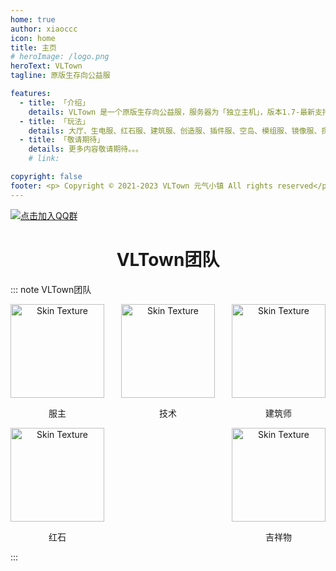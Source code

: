 ```yaml
---
home: true
author: xiaoccc
icon: home
title: 主页
# heroImage: /logo.png
heroText: VLTown
tagline: 原版生存向公益服

features:
  - title: 「介绍」
    details: VLTown 是一个原版生存向公益服，服务器为「独立主机」，版本1.7-最新支持。长期运营，定期备份。
  - title: 「玩法」
    details: 大厅、生电服、红石服、建筑服、创造服、插件服、空岛、模组服、镜像服、探索服***(跟随大版本，例如1.20探索服120，出了1.21再开探索服121)。
  - title: 「敬请期待」
    details: 更多内容敬请期待。。。
    # link: 

copyright: false
footer: <p> Copyright © 2021-2023 VLTown 元气小镇 All rights reserved</p> <p> <a href="//beian.miit.gov.cn">豫ICP备2023014806号-1</a></p>
---
```

[![点击加入QQ群](https://img.shields.io/badge/QQ%20Group-658504806-12B7F5?logo=tencent-qq)](https://jq.qq.com/?_wv=1027&k=bgiT4nsX)



# <div align="center">VLTown团队</div>
<!-- ::: tip
- 人物模型待添加
服主：1
技术：1
建筑：2
红石：1
吉祥物：1
::: -->

::: note VLTown团队
<div style="display:flex;flex-wrap:wrap;justify-content:space-between;align-items:center;text-align:center;">
    <div>
        <img src="skin.png" alt="Skin Texture" width="150" loading="lazy">
        <p>服主</p>
    </div>
    <div>
        <img src="skin.png" alt="Skin Texture" width="150" loading="lazy">
        <p>技术</p>
    </div>
    <div>
        <img src="skin.png" alt="Skin Texture" width="150" loading="lazy">
        <p>建筑师</p>
    </div>
    <div>
        <img src="skin.png" alt="Skin Texture" width="150" loading="lazy">
        <p>红石</p>
    </div>
    <div>
        <img src="skin.png" alt="Skin Texture" width="150" loading="lazy">
        <p>吉祥物</p>
    </div>
</div>
:::



